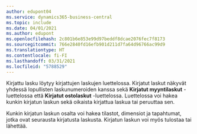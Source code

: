 ```yaml
---
author: edupont04
ms.service: dynamics365-business-central
ms.topic: include
ms.date: 04/01/2021
ms.author: edupont
ms.openlocfilehash: 2c801b6e853e99d97beddf8dcae2076fec7f8173
ms.sourcegitcommit: 766e2840fd16efb901d211d7fa64d96766ac99d9
ms.translationtype: HT
ms.contentlocale: fi-FI
ms.lasthandoff: 03/31/2021
ms.locfileid: "5788529"
---
```

Kirjattu lasku löytyy kirjattujen laskujen luettelossa. Kirjatut laskut näkyvät yhdessä lopullisten laskunumeroiden kanssa sekä **Kirjatut myyntilaskut** -luettelossa että **Kirjatut ostolaskut** -luettelossa. Luettelossa voi hakea kunkin kirjatun laskun sekä oikaista kirjattua laskua tai peruuttaa sen.  

Kunkin kirjatun laskun osalta voi hakea tilastot, dimensiot ja tapahtumat, jotka ovat seurausta kirjatusta laskusta. Kirjatun laskun voi myös tulostaa tai lähettää.  
